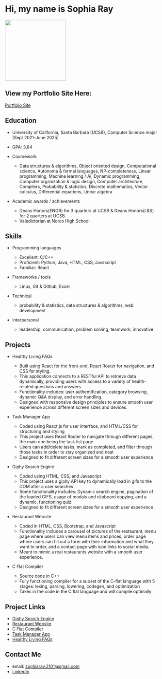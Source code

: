 # Hi, my name is Sophia Ray
<img src="https://github.com/sophiaray2101/sophiaray2101/assets/108088739/e7f3f01a-a3e8-4524-8ed0-d902939b25b1" width = "200">

## View my Portfolio Site Here: 
[Portfolio Site](sophiaray2101.github.io/Sophiaray/)

## Education
* University of California, Santa Barbara (UCSB), Computer Science major (Sept 2021-June 2025)
* GPA: 3.84
* Coursework

    * Data structures & algorithms, Object oriented design, Computational science, Autonoma & formal languages, NP-completeness, Linear programming, Machine learning / Ai, Dynamic programming, Computer organization & logic design, Computer architecture, Compilers, Probability & statistics, Discrete mathematics, Vector calculus, Differential equations, Linear algebra
* Academic awards / achievements

     * Deans Honors(ENGR) for 3 quarters at UCSB & Deans Honors(L&S) for 2 quarters at UCSB
     * Valedictorian at Norco High School

## Skills
* Programming languages

  * Excellent: C/C++
  * Proficient: Python, Java, HTML, CSS, Javascript
  * Familiar: React
  
* Frameworks / tools
  
  * Linux, Git & Github, Excel

* Technical
    
  * probability & statistics, data structures & algorithms, web development
 
* Interpersonal

  * leadership, communication, problem solving, teamwork, innovative
 
## Projects

* Healthy Living FAQs

   * Built using React for the front-end, React Router for navigation, and CSS for styling.
   * This application connects to a RESTful API to retrieve data dynamically, providing users with access to a variety of health-related questions and answers.
   * Functionality includes: user authentification, category browsing, dynamic Q&A display, and error handling.
   * Designed with responsive design principles to ensure smooth user experience across different screen sizes and devices.

* Task Manager App

   * Coded using React.js for user interface, and HTML/CSS for structuring and styling
   * This project uses React Router to navigate through different pages, the main one being the task list page
   * Users can add/delete tasks, mark as completed, and filter through those tasks in order to stay organized and neat
   * Designed to fit different screen sizes for a smooth user experience
 
* Giphy Search Engine

   * Coded using HTML, CSS, and Javascript
   * This project uses a giphy API key to dynamically load in gifs to the DOM after a user searches
   * Some functionality includes: Dynamic search engine, pagination of the loaded GIFS, usage of modals and clipboard copying, and a dynamic, functioning quiz
   * Designed to fit different screen sizes for a smooth user experience
 
* Restaurant Website
     * Coded in HTML, CSS, Bootstrap, and Javascript
     * Functionality includes a carousel of pictures of the restaurant, menu page where users can view menu items and prices, order page where users can fill out a form with their information and what they want to order, and a contact page with icon links to social media.
     * Meant to mimic a real restaurants website with a smooth user experience. 

* C Flat Compiler

  * Source code in C++
  * Fully functioning compiler for a subset of the C-flat language with 5 stages: lexing, parsing, lowering, codegen, and optimization
  * Takes in the code in the C flat language and will compile optimally
 
## Project Links

* [Giphy Search Engine](https://github.com/sophiaray2101/giphy-search-engine)
* [Restaurant Website](https://github.com/sophiaray2101/Restaurant_website)
* [C Flat Compiler](https://github.com/sophiaray2101/c_flat_compiler)
* [Task Manager App](https://github.com/sophiaray2101/react-todo)
* [Healthy Living FAQs](https://github.com/sophiaray2101/healthy-living-app)

## Contact Me

* email: [sophiaray.2101@gmail.com](mailto:sophiaray.2101@gmail.com?subject=[Github]%20Source%20Han%20Sans)
* [LinkedIn](https://www.linkedin.com/in/sophia-ray1/)

  
  
  
  

